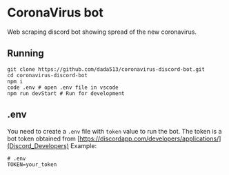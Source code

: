 # CoronaVirus bot
Web scraping discord bot showing spread of the new coronavirus.

## Running
```
git clone https://github.com/dada513/coronavirus-discord-bot.git
cd coronavirus-discord-bot
npm i
code .env # open .env file in vscode
npm run devStart # Run for development
```

## .env
You need to create a `.env` file with `token` value to run the bot.
The token is a bot token obtained from [https://discordapp.com/developers/applications/](Discord_Developers)
Example:
```
# .env
TOKEN=your_token
```